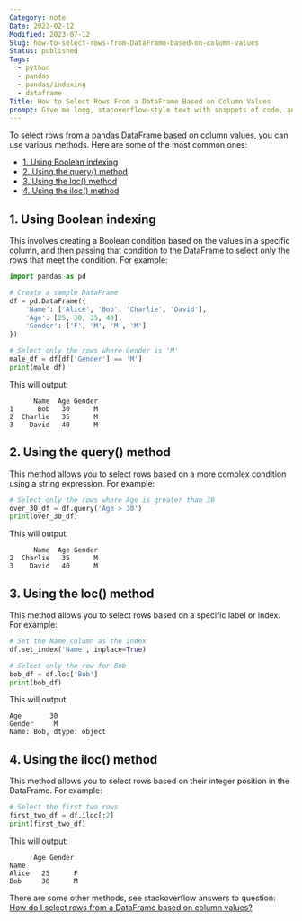 ```yaml
---
Category: note
Date: 2023-02-12
Modified: 2023-07-12
Slug: how-to-select-rows-from-DataFrame-based-on-column-values
Status: published
Tags:
  - python
  - pandas
  - pandas/indexing
  - dataframe
Title: How to Select Rows From a DataFrame Based on Column Values
prompt: Give me long, stacoverflow-style text with snippets of code, analyse various use cases and various methods how to achieve this. Give me response as pre-formatted text (do not render tables and code fences)
---
```

To select rows from a pandas DataFrame based on column values, you can use various methods. Here are some of the most common ones:

<!-- MarkdownTOC levels="2,3" autolink="true" autoanchor="true" -->

- [1.  Using Boolean indexing](#1-using-boolean-indexing)
- [2.  Using the query\(\) method](#2-using-the-query-method)
- [3.  Using the loc\(\) method](#3-using-the-loc-method)
- [4.  Using the iloc\(\) method](#4-using-the-iloc-method)

<!-- /MarkdownTOC -->

<a id="1-using-boolean-indexing"></a>

## 1.  Using Boolean indexing

This involves creating a Boolean condition based on the values in a specific column, and then passing that condition to the DataFrame to select only the rows that meet the condition. For example:

```python
import pandas as pd

# Create a sample DataFrame
df = pd.DataFrame({
    'Name': ['Alice', 'Bob', 'Charlie', 'David'],
    'Age': [25, 30, 35, 40],
    'Gender': ['F', 'M', 'M', 'M']
})

# Select only the rows where Gender is 'M'
male_df = df[df['Gender'] == 'M']
print(male_df)

```

This will output:

```
      Name  Age Gender
1      Bob   30      M
2  Charlie   35      M
3    David   40      M

```

<a id="2-using-the-query-method"></a>

## 2.  Using the query() method

This method allows you to select rows based on a more complex condition using a string expression. For example:

```python
# Select only the rows where Age is greater than 30
over_30_df = df.query('Age > 30')
print(over_30_df)

```

This will output:

```
      Name  Age Gender
2  Charlie   35      M
3    David   40      M

```

<a id="3-using-the-loc-method"></a>

## 3.  Using the loc() method

This method allows you to select rows based on a specific label or index. For example:

```python
# Set the Name column as the index
df.set_index('Name', inplace=True)

# Select only the row for Bob
bob_df = df.loc['Bob']
print(bob_df)

```

This will output:

```
Age       30
Gender     M
Name: Bob, dtype: object

```

<a id="4-using-the-iloc-method"></a>

## 4.  Using the iloc() method

This method allows you to select rows based on their integer position in the DataFrame. For example:

```python
# Select the first two rows
first_two_df = df.iloc[:2]
print(first_two_df)

```

This will output:

```
      Age Gender
Name            
Alice   25      F
Bob     30      M

```

There are some other methods, see stackoverflow answers to question: [How do I select rows from a DataFrame based on column values?](https://stackoverflow.com/questions/17071871/how-do-i-select-rows-from-a-dataframe-based-on-column-values)
